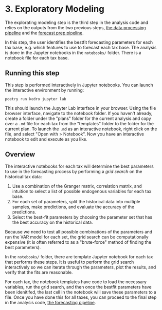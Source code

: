 # 3. Exploratory Modeling

The explorating modeling step is the third step in the analysis code and relies 
on the outputs from the two previous steps, [the data processing pipeline](./1-processing.md)
and the [forecast prep pipeline](./2-forecast-prep.md).

In this step, the user identifies the bestfit forecasting
parameters for each tax base, e.g. which features to use to forecast each tax base. 
The analysis is done in the Jupyter notebooks in the `notebooks/` folder. 
There is a notebook file for each tax base.


## Running this step

This step is performed interactively in Jupyter notebooks. You can launch
the interactive environment by running:

```
poetry run kedro jupyter lab
```

This should launch the Jupyter Lab interface in your browser. Using the file
browser interface, navigate to the notebook folder. If you haven't already,
create a folder under the "plans" folder for the current analysis and copy over
a `.md` file for each tax from the "templates" folder to the folder for the
current plan. To launch the `.md` as an interactive notebook, right click on
the file, and select "Open with > Notebook". Now you have an interactive notebook
to edit and execute as you like.

## Overview

The interactive notebooks for each tax will determine the best 
parameters to use in the forecasting process by performing a *grid search* 
on the historical tax data:

1. Use a combination of the Granger matrix, correlation matrix, and intuition to 
select a list of possible endogenous variables for each tax base. 
1. For each set of parameters, split the historical data into multiple samples, make predictions, 
and evaluate the accuracy of the predictions. 
1. Select the best-fit parameters by choosing the parameter set that has the best
accuracy on the historical data.

Because we need to test all possible combinations of the parameters and run the VAR
model for each set, the grid search can be computationally expensive (it is often 
referred to as a "brute-force" method of finding the best parameters).

In the `notebooks/` folder, there are template Jupyter notebook for each tax that performs
these steps. It is useful to perform the grid search interactively so we can 
iterate through the parameters, plot the results, and verify that the fits are reasonable.

For each tax, the notebook templates have code to load the necessary variables,
run the grid search, and then once the bestfit parameters have been idenitifed, 
the last cell in the notebook will save these parameters to a file. Once you 
have done this for all taxes, you can proceed to the final step in the analysis code, 
[the forecasting pipeline](./4-forecast.md).